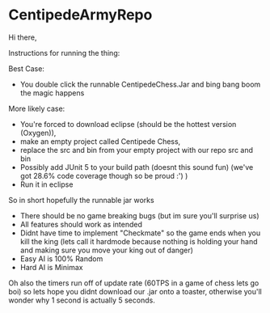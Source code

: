 # CentipedeArmyRepo

Hi there,

Instructions for running the thing:

Best Case:
- You double click the runnable CentipedeChess.Jar and bing bang boom the magic happens

More likely case:
- You're forced to download eclipse (should be the hottest version (Oxygen)), 
- make an empty project called Centipede Chess, 
- replace the src and bin from your empty project with our repo src and bin
- Possibly add JUnit 5 to your build path (doesnt this sound fun) (we've got 28.6% code coverage though so be proud :') )
- Run it in eclipse

So in short hopefully the runnable jar works


- There should be no game breaking bugs (but im sure you'll surprise us)
- All features should work as intended
- Didnt have time to implement "Checkmate" so the game ends when you kill the king (lets call it hardmode because nothing is holding your  hand and making sure you move your king out of danger)
- Easy AI is 100% Random
- Hard AI is Minimax

Oh also the timers run off of update rate (60TPS in a game of chess lets go boi) so lets hope you didnt download our .jar onto a toaster, otherwise you'll wonder why 1 second is actually 5 seconds.
